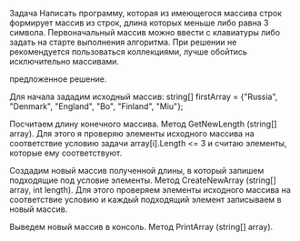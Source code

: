 Задача
Написать программу, которая из имеющегося массива строк формирует массив из строк, длина которых меньше либо равна 3 символа.
Первоначальный массив можно ввести с клавиатуры либо задать на старте выполнения алгоритма.
При решении не рекомендуется пользоваться коллекциями, лучше обойтись исключительно массивами.

предложенное решение.

Для начала зададим исходный массив:
string[] firstArray = {"Russia", "Denmark", "England", "Bo", "Finland", "Miu"};

Посчитаем длину конечного массива. Метод GetNewLength (string[] array).
Для этого я проверяю элементы исходного массива на соответствие условию задачи
array[i].Length <= 3
и считаю элементы, которые ему соответствуют.

Создадим новый массив полученной длины, в который запишем подходящие под условие элементы. Метод CreateNewArray (string[] array, int length).
Для этого проверяем элементы исходного массива на соответствие условию и каждый подходящий элемент записываем в новый массив.

Выведем новый массив в консоль. Метод PrintArray (string[] array).